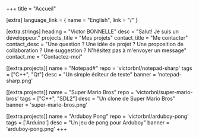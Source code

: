 +++
title = "Accueil"

[extra]
language_link = { name = "English", link = "/" }

[extra.strings]
heading = "Victor BONNELLE"
desc = "Salut! Je suis un développeur."
projects_title = "Mes projets"
contact_title = "Me contacter"
contact_desc = "Une question ? Une idée de projet ? Une proposition de collaboration ? Une suggestion ? N'hésitez pas à m'envoyer un message"
contact_me = "Contactez-moi"

[[extra.projects]]
name = "Notepad#"
repo = 'victorbnl/notepad-sharp'
tags = ["C++", "Qt"]
desc = "Un simple éditeur de texte"
banner = 'notepad-sharp.png'

[[extra.projects]]
name = "Super Mario Bros"
repo = 'victorbnl/super-mario-bros'
tags = ["C++", "SDL2"]
desc = "Un clone de Super Mario Bros"
banner = 'super-mario-bros.png'

[[extra.projects]]
name = "Arduboy Pong"
repo = 'victorbnl/arduboy-pong'
tags = ['Arduino']
desc = "Un jeu de pong pour Arduboy"
banner = 'arduboy-pong.png'
+++
